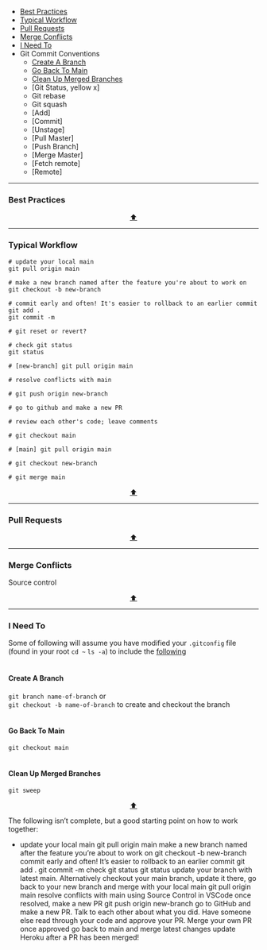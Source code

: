 - [Best Practices](#best-practices)
- [Typical Workflow](#typical-workflow)
- [Pull Requests](#pull-requests)
- [Merge Conflicts](#merge-conflicts)
- [I Need To](#i-need-to)
- Git Commit Conventions
  - [Create A Branch](#create-a-branch)
  - [Go Back To Main](#go-back-to-main)
  - [Clean Up Merged Branches](#clean-up-merged-branches)
  - [Git Status, yellow x]
  - Git rebase
  - Git squash
  - [Add]
  - [Commit]
  - [Unstage]
  - [Pull Master]
  - [Push Branch]
  - [Merge Master]
  - [Fetch remote]
  - [Remote]

---

### Best Practices

<p align="center"><a href="#top">⬆</a></p>

---

### Typical Workflow

```
# update your local main
git pull origin main

# make a new branch named after the feature you're about to work on
git checkout -b new-branch

# commit early and often! It's easier to rollback to an earlier commit
git add .
git commit -m 

# git reset or revert?

# check git status
git status

# [new-branch] git pull origin main

# resolve conflicts with main

# git push origin new-branch

# go to github and make a new PR

# review each other's code; leave comments

# git checkout main

# [main] git pull origin main

# git checkout new-branch

# git merge main
```

<p align="center"><a href="#top">⬆</a></p>

---

### Pull Requests

<p align="center"><a href="#top">⬆</a></p>

---


### Merge Conflicts

Source control

<p align="center"><a href="#top">⬆</a></p>

---

### I Need To
Some of following will assume you have modified your `.gitconfig` file (found in your root `cd ~` `ls -a`) to include the [following](https://github.com/ssaunier/dotfiles/blob/master/gitconfig) <br><br>

#### Create A Branch
`git branch name-of-branch` or <br>
`git checkout -b name-of-branch` to create and checkout the branch <br><br>

#### Go Back To Main
`git checkout main` <br><br>

#### Clean Up Merged Branches
`git sweep`

<p align="center"><a href="#top">⬆</a></p>

The following isn’t complete, but a good starting point on how to work together:
* update your local main
git pull origin main
make a new branch named after the feature you’re about to work on
git checkout -b new-branch
commit early and often! It’s easier to rollback to an earlier commit
git add .
git commit -m
check git status
git status
update your branch with latest main. Alternatively checkout your main branch, update it there, go back to your new branch and merge with your local main
git pull origin main
resolve conflicts with main using Source Control in VSCode
once resolved, make a new PR
git push origin new-branch
go to GitHub and make a new PR. Talk to each other about what you did. Have someone else read through your code and approve your PR. Merge your own PR once approved
go back to main and merge latest changes
update Heroku after a PR has been merged!
